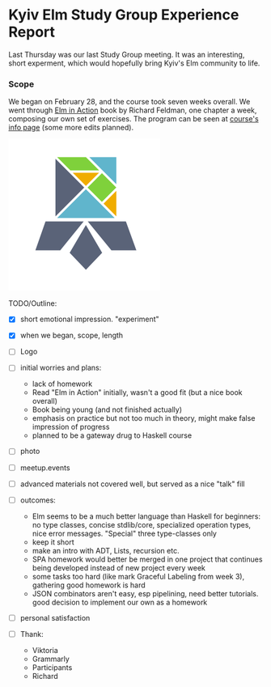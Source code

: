# Kyiv Elm Study Group Experience Report

Last Thursday was our last Study Group meeting. It was an interesting, short experment, which would hopefully bring Kyiv's Elm community to life.

### Scope

We began on February 28, and the course took seven weeks overall. We went through [Elm in Action](https://www.manning.com/books/elm-in-action) book by Richard Feldman, one chapter a week, composing our own set of exercises. The program can be seen at [course's info page](https://github.com/KyivHaskell/elm-study-group#%D1%80%D0%BE%D0%B7%D0%BA%D0%BB%D0%B0%D0%B4) (some more edits planned).

![KyivElm](./elm-study-group/KyivElm.png)



TODO/Outline:

- [x] short emotional impression. "experiment"

- [x] when we began, scope, length
- [ ] Logo
- [ ] initial worries and plans:
  - lack of homework
  - Read "Elm in Action" initially, wasn't a good fit (but a nice book overall)
  - Book being young (and not finished actually)
  - emphasis on practice but not too much in theory, might make false impression of progress
  - planned to be a gateway drug to Haskell course
- [ ] photo
- [ ] meetup.events
- [ ] advanced materials not covered well, but served as a nice "talk" fill
- [ ] outcomes:
  - Elm seems to be a much better language than Haskell for beginners: no type classes, concise stdlib/core, specialized operation types, nice error messages. "Special" three type-classes only
  - keep it short
  - make an intro with ADT, Lists, recursion etc.
  - SPA homework would better be merged in one project that continues being developed instead of new project every week
  - some tasks too hard (like mark Graceful Labeling from week 3), gathering good homework is hard
  - JSON combinators aren't easy, esp pipelining, need better tutorials. good decision to implement our own as a homework
- [ ] personal satisfaction
- [ ] Thank:
  - Viktoria
  - Grammarly
  - Participants
  - Richard



